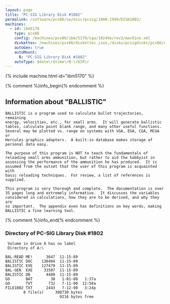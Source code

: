 ```yaml
---
layout: page
title: "PC-SIG Library Disk #1802"
permalink: /software/pcx86/sw/misc/pcsig/1000-1999/DISK1802/
machines:
  - id: ibm5170
    type: pcx86
    config: /machines/pcx86/ibm/5170/cga/1024kb/rev3/machine.xml
    diskettes: /machines/pcx86/diskettes.json,/disks/pcsigdisks/pcx86/diskettes.json
    autoGen: true
    autoMount:
      B: "PC-SIG Library Disk #1802"
    autoType: $date\r$time\rB:\rDIR\r
---
```


{% include machine.html id="ibm5170" %}

{% comment %}info_begin{% endcomment %}

## Information about "BALLISTIC"

    BALLISTIC is a program used to calculate bullet trajectories, remaining
    energy, velocities, etc., for small arms.  It will generate ballistic
    tables, calculate point blank range, and many other useful functions.
    Several may be plotted vs. range on systems with VGA, EGA, CGA, MCGA or
    Hercules graphics adapters.  A built-in database makes storage of
    personal data easy.
    
    The purpose of this program is NOT to teach the fundamentals of
    reloading small arms ammunition, but rather to aid the hobbyist in
    assessing the performance of the ammunition he has produced.  It is
    assumed from the outset that the user of this program is acquainted with
    basic reloading techniques.  For review, a list of references is
    supplied.
    
    This program is very thorough and complete.  The documentation is over
    35 pages long and extremely informative.  It discusses the variables
    considered in calculations, how they are to be derived, and why they are
    so important.  The appendix even has definitions on key words, making
    BALLISTIC a fine learning tool.
{% comment %}info_end{% endcomment %}


### Directory of PC-SIG Library Disk #1802

     Volume in drive A has no label
     Directory of A:\

    BAL-READ ME!      3647  11-15-89
    BALISTIC DOC    136404  11-15-89
    BALISTIC EXE    127479  11-15-89
    BAL-GEN  EXE     33507  11-15-89
    BALISTIC DB       4480  11-15-89
    GO       BAT        38   1-01-80   1:37a
    GO       TXT       732   7-11-90  12:58a
    FILE1802 TXT      2443   7-12-90   3:24p
            8 file(s)     308730 bytes
                            9216 bytes free

